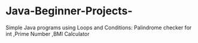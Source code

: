 # Java-Beginner-Projects-
Simple Java programs using Loops and Conditions: Palindrome checker for int ,Prime Number ,BMI Calculator
